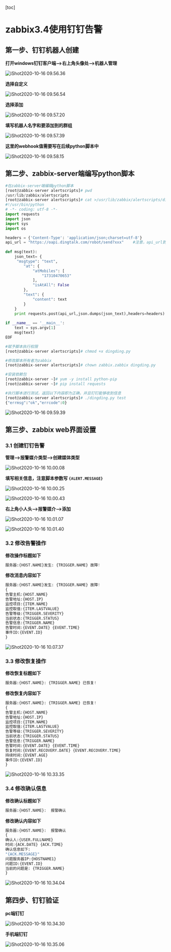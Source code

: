 [toc]



# zabbix3.4使用钉钉告警

## 第一步、钉钉机器人创建

**打开windows钉钉客户端-->右上角头像处-->机器人管理**

![iShot2020-10-16 09.56.36](https://gitea.pptfz.cn/pptfz/picgo-images/raw/branch/master/img/iShot2020-10-16%2009.56.36.png)





**选择自定义**

![iShot2020-10-16 09.56.54](https://gitea.pptfz.cn/pptfz/picgo-images/raw/branch/master/img/iShot2020-10-16%2009.56.54.png)

**选择添加**

![iShot2020-10-16 09.57.20](https://gitea.pptfz.cn/pptfz/picgo-images/raw/branch/master/img/iShot2020-10-16%2009.57.20.png)



**填写机器人名字和要添加到的群组**

![iShot2020-10-16 09.57.39](https://gitea.pptfz.cn/pptfz/picgo-images/raw/branch/master/img/iShot2020-10-16%2009.57.39.png)





**这里的webhook值需要写在后续python脚本中**

![iShot2020-10-16 09.58.15](https://gitea.pptfz.cn/pptfz/picgo-images/raw/branch/master/img/iShot2020-10-16%2009.58.15.png)





## 第二步、zabbix-server端编写python脚本

```python
#在zabbix-server端编辑python脚本
[root@zabbix-server alertscripts]# pwd
/usr/lib/zabbix/alertscripts
[root@zabbix-server alertscripts]# cat >/usr/lib/zabbix/alertscripts/dingding.py <<EOF
#!/usr/bin/python
# -*- coding: utf-8 -*-
import requests
import json
import sys
import os

headers = {'Content-Type': 'application/json;charset=utf-8'}
api_url = "https://oapi.dingtalk.com/robot/send?xxx"	#注意，api_url到后边的一串是一行，且这里的api_url要写成自己企业钉钉中创建的机器人中的webhook
 
def msg(text):
    json_text= {
     "msgtype": "text",
        "at": {
            "atMobiles": [
                "17310470653"
            ],
            "isAtAll": False
        },
        "text": {
            "content": text
        }
    }
    print requests.post(api_url,json.dumps(json_text),headers=headers).content
     
if __name__ == '__main__':
    text = sys.argv[1]
    msg(text)
EOF

#赋予脚本执行权限
[root@zabbix-server alertscripts]# chmod +x dingding.py

#修改脚本所有者为zabbix
[root@zabbix-server alertscripts]# chown zabbix.zabbix dingding.py

#安装依赖包
[root@zabbix-server ~]# yum -y install python-pip 
[root@zabbix-server ~]# pip install requests

#执行脚本进行测试，返回以下内容即为正确，并且钉钉能够收到信息
[root@zabbix-server alertscripts]# ./dingding.py test
{"errmsg":"ok","errcode":0}
```



![iShot2020-10-16 09.59.39](https://gitea.pptfz.cn/pptfz/picgo-images/raw/branch/master/img/iShot2020-10-16%2009.59.39.png)



## 第三步、zabbix web界面设置

### 3.1 创建钉钉告警

**管理-->报警媒介类型-->创建媒体类型**

![iShot2020-10-16 10.00.08](https://gitea.pptfz.cn/pptfz/picgo-images/raw/branch/master/img/iShot2020-10-16%2010.00.08.png)





**填写相关信息，注意脚本参数写 ``{ALERT.MESSAGE}``**

![iShot2020-10-16 10.00.25](https://gitea.pptfz.cn/pptfz/picgo-images/raw/branch/master/img/iShot2020-10-16%2010.00.25.png)



![iShot2020-10-16 10.00.43](https://gitea.pptfz.cn/pptfz/picgo-images/raw/branch/master/img/iShot2020-10-16%2010.00.43.png)



**右上角小人头-->报警媒介-->添加**

![iShot2020-10-16 10.01.07](https://gitea.pptfz.cn/pptfz/picgo-images/raw/branch/master/img/iShot2020-10-16%2010.01.07.png)





![iShot2020-10-16 10.01.40](https://gitea.pptfz.cn/pptfz/picgo-images/raw/branch/master/img/iShot2020-10-16%2010.01.40.png)





### 3.2 修改告警操作

**修改操作标题如下**

```python
服务器:{HOST.NAME}发生: {TRIGGER.NAME} 故障!
```

**修改消息内容如下**

```python
服务器:{HOST.NAME}发生: {TRIGGER.NAME} 故障!
{
告警主机:{HOST.NAME}
告警地址:{HOST.IP}
监控项目:{ITEM.NAME}
监控取值:{ITEM.LASTVALUE}
告警等级:{TRIGGER.SEVERITY}
当前状态:{TRIGGER.STATUS}
告警信息:{TRIGGER.NAME}
告警时间:{EVENT.DATE} {EVENT.TIME}
事件ID:{EVENT.ID}
}
```

![iShot2020-10-16 10.07.37](https://gitea.pptfz.cn/pptfz/picgo-images/raw/branch/master/img/iShot2020-10-16%2010.07.37.png)





### 3.3 修改恢复操作

**修改恢复标题如下**

```python
服务器:{HOST.NAME}: {TRIGGER.NAME} 已恢复!
```

**修改恢复内容如下**

```python
服务器:{HOST.NAME}: {TRIGGER.NAME} 已恢复!
{
告警主机:{HOST.NAME}
告警地址:{HOST.IP}
监控项目:{ITEM.NAME}
监控取值:{ITEM.LASTVALUE}
告警等级:{TRIGGER.SEVERITY}
当前状态:{TRIGGER.STATUS}
告警信息:{TRIGGER.NAME}
告警时间:{EVENT.DATE} {EVENT.TIME}
恢复时间:{EVENT.RECOVERY.DATE} {EVENT.RECOVERY.TIME}
持续时间:{EVENT.AGE}
事件ID:{EVENT.ID}
}
```



![iShot2020-10-16 10.33.35](https://gitea.pptfz.cn/pptfz/picgo-images/raw/branch/master/img/iShot2020-10-16%2010.33.35.png)



### 3.4 修改确认信息

**修改确认标题如下**

```python
服务器:{HOST.NAME}:  报警确认
```

**修改确认内容如下**

```python
服务器:{HOST.NAME}:  报警确认
{
确认人:{USER.FULLNAME} 
时间:{ACK.DATE} {ACK.TIME} 
确认信息如下:
"{ACK.MESSAGE}"
问题服务器IP:{HOSTNAME1}
问题ID:{EVENT.ID}
当前的问题是: {TRIGGER.NAME}
}
```



![iShot2020-10-16 10.34.04](https://gitea.pptfz.cn/pptfz/picgo-images/raw/branch/master/img/iShot2020-10-16%2010.34.04.png)





## 第四步、钉钉验证

**pc端钉钉**

![iShot2020-10-16 10.34.30](https://gitea.pptfz.cn/pptfz/picgo-images/raw/branch/master/img/iShot2020-10-16%2010.34.30.png)

**手机端钉钉**

![iShot2020-10-16 10.35.06](https://gitea.pptfz.cn/pptfz/picgo-images/raw/branch/master/img/iShot2020-10-16%2010.35.06.png)

